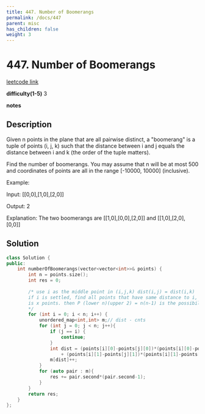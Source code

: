 ```yaml
---
title: 447. Number of Boomerangs
permalink: /docs/447
parent: misc
has_children: false
weight: 3
---
```

# 447. Number of Boomerangs
[leetcode link](https://leetcode.com/problems/number-of-boomerangs/)

**difficulty(1-5)** 
3

**notes** 


## Description
Given n points in the plane that are all pairwise distinct, a "boomerang" is a tuple of points (i, j, k) such that the distance between i and j equals the distance between i and k (the order of the tuple matters).

Find the number of boomerangs. You may assume that n will be at most 500 and coordinates of points are all in the range [-10000, 10000] (inclusive).

Example:

Input:
[[0,0],[1,0],[2,0]]

Output:
2

Explanation:
The two boomerangs are [[1,0],[0,0],[2,0]] and [[1,0],[2,0],[0,0]]


## Solution
```c++
class Solution {
public:
    int numberOfBoomerangs(vector<vector<int>>& points) {
        int n = points.size();
        int res = 0;
        
        /* use i as the middle point in (i,j,k) dist(i,j) = dist(i,k)
        if i is settled, find all points that have same distance to i, assuming there 
        is x points. then P (lower n)(upper 2) = n(n-1) is the possibilities added to res
        */
        for (int i = 0; i < n; i++) {
            unordered_map<int,int> m;// dist - cnts
            for (int j = 0; j < n; j++){
                if (j == i) {
                    continue;
                }
                int dist = (points[i][0]-points[j][0])*(points[i][0]-points[j][0]) 
                    + (points[i][1]-points[j][1])*(points[i][1]-points[j][1]);
                m[dist]++;
            }
            for (auto pair : m){
                res += pair.second*(pair.second-1);
            }
        }
        return res;
    }
};
``` 

<!-- 
Default label
{: .label }

Blue label
{: .label .label-blue }

Stable
{: .label .label-green }

New release
{: .label .label-purple }

Coming soon
{: .label .label-yellow }

Deprecated
{: .label .label-red } -->
